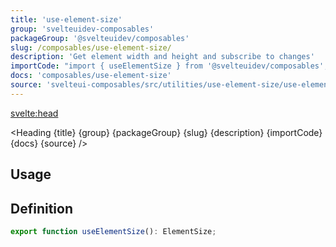 ```yaml
---
title: 'use-element-size'
group: 'svelteuidev-composables'
packageGroup: '@svelteuidev/composables'
slug: /composables/use-element-size/
description: 'Get element width and height and subscribe to changes'
importCode: "import { useElementSize } from '@svelteuidev/composables';"
docs: 'composables/use-element-size'
source: 'svelteui-composables/src/utilities/use-element-size/use-element-size.ts'
---
```


<script lang='ts'>
    import { Demo, ComposableDemos } from '@svelteuidev/demos';
    import { Heading } from "$lib/components";
    import { base } from '$app/paths';
</script>

<svelte:head>

  <title>{title} - SvelteUI</title>
</svelte:head>

<Heading {title} {group} {packageGroup} {slug} {description} {importCode} {docs} {source} />

## Usage

<Demo demo={ComposableDemos.useElementSizeDemo.usage} />

## Definition

```js
export function useElementSize(): ElementSize;
```
